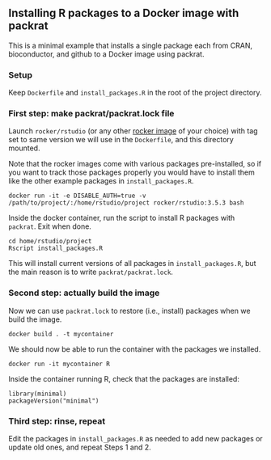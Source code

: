 ## Installing R packages to a Docker image with packrat

This is a minimal example that installs a single package each from CRAN,
bioconductor, and github to a Docker image using packrat.

### Setup

Keep `Dockerfile` and `install_packages.R` in the root of the
project directory.

### First step: make packrat/packrat.lock file

Launch `rocker/rstudio` (or any other [rocker image](https://www.rocker-project.org/)
of your choice) with tag set to same version we will use in the `Dockerfile`,
and this directory mounted.

Note that the rocker images come with various packages pre-installed,
so if you want to track those packages properly you would have to install them
like the other example packages in `install_packages.R`.

````
docker run -it -e DISABLE_AUTH=true -v /path/to/project/:/home/rstudio/project rocker/rstudio:3.5.3 bash
````

Inside the docker container, run the script to install R packages
with `packrat`. Exit when done.

```
cd home/rstudio/project
Rscript install_packages.R
```

This will install current versions of all packages in `install_packages.R`,
but the main reason is to write `packrat/packrat.lock`.

### Second step: actually build the image

Now we can use `packrat.lock` to restore (i.e., install) packages when we
build the image.

```
docker build . -t mycontainer
```

We should now be able to run the container with the packages we installed.

```
docker run -it mycontainer R
```

Inside the container running R, check that the packages are installed:

```
library(minimal)
packageVersion("minimal")
```

### Third step: rinse, repeat

Edit the packages in `install_packages.R` as needed to add new packages
or update old ones, and repeat Steps 1 and 2.
